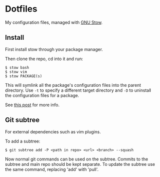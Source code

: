# Dotfiles

My configuration files, managed with
[GNU Stow](https://www.gnu.org/software/stow/).

## Install

First install stow through your package manager.

Then clone the repo, cd into it and run:

    $ stow bash
    $ stow vim
    $ stow PACKAGE(s)

This will symlink all the package's configuration files into the parent
directory. Use `-t` to specify a different target directory and `-D` to
uninstall the configuration files for a package.

See [this post](http://brandon.invergo.net/news/2012-05-26-using-gnu-stow-to-manage-your-dotfiles.html)
for more info.

## Git subtree

For external dependencies such as vim plugins.

To add a subtree:

    $ git subtree add -P <path in repo> <url> <branch> --squash

Now normal git commands can be used on the subtree. Commits to the subtree and
main repo should be kept separate. To update the subtree use the same command,
replacing 'add' with 'pull'.
